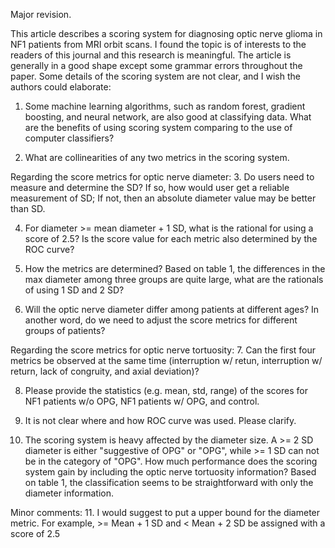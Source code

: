 Major revision.

This article describes a scoring system for diagnosing optic nerve glioma in NF1 patients from MRI orbit scans.  I found the topic is of interests to the readers of this journal and this research is meaningful.  The article is generally in a good shape except some grammar errors throughout the paper.  Some details of the scoring system are not clear, and I wish the authors could elaborate:

1. Some machine learning algorithms, such as random forest, gradient boosting, and neural network, are also good at classifying data.  What are the benefits of using scoring system comparing to the use of computer classifiers?

2. What are collinearities of any two metrics in the scoring system.

Regarding the score metrics for optic nerve diameter:
3. Do users need to measure and determine the SD? If so, how would user get a reliable measurement of SD; If not, then an absolute diameter value may be better than SD. 

4. For diameter >= mean diameter + 1 SD, what is the rational for using a score of 2.5? Is the score value for each metric also determined by the ROC curve?

5. How the metrics are determined? Based on table 1, the differences in the max diameter among three groups are quite large, what are the rationals of using 1 SD and 2 SD? 

6. Will the optic nerve diameter differ among patients at different ages? In another word, do we need to adjust the score metrics for different groups of patients?

Regarding the score metrics for optic nerve tortuosity: 
7. Can the first four metrics be observed at the same time (interruption w/ retun, interruption w/ return, lack of congruity, and axial deviation)? 

8. Please provide the statistics (e.g. mean, std, range) of the scores for NF1 patients w/o OPG, NF1 patients w/ OPG, and control.

9. It is not clear where and how ROC curve was used. Please clarify. 

10. The scoring system is heavy affected by the diameter size. A >= 2 SD diameter is either "suggestive of OPG" or "OPG", while >= 1 SD can not be in the category of "OPG".  How much performance does the scoring system gain by including the optic nerve tortuosity information? Based on table 1, the classification seems to be straightforward with only the diameter information. 

Minor comments:
11. I would suggest to put a upper bound for the diameter metric. For example, >= Mean + 1 SD and < Mean + 2 SD be assigned with a score of 2.5


